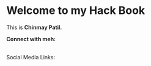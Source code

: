 # Welcome to my Hack Book

This is **Chinmay Patil.**&#x20;

**Connect with meh:**

\
Social Media Links:
